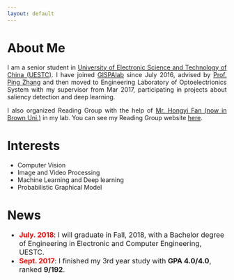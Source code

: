 ```yaml
---
layout: default
---
```



# About Me

<p style="text-align:justify"> 
    I am a senior student in <a href="http://en.uestc.edu.cn/" >University of Electronic Science and Technology of China (UESTC)</a>.  I have joined <a href="http://gispalab.uestc.edu.cn/"  >GISPAlab</a> since July 2016, advised by <a href="http://yz.uestc.edu.cn/daoshijieshao/mentor.php?id=11316"  >Prof. Ping Zhang</a> and then moved to Engineering Laboratory of Optoelectrionics System with my supervisor from Mar 2017, participating in projects about saliency detection and deep learning. 
</p>
<p style="text-align:justify">     
    I also organized Reading Group with the help of <a href="http://vision2.lems.brown.edu/graduateStudents/hongyi/Hongyi%20Fan.html">Mr. Hongyi Fan (now in Brown Uni.)</a> in my lab. You can see my Reading Group website <a href="https://rg-elos.github.io">here</a>.
</p>

# Interests
* Computer Vision
* Image and Video Processing
* Machine Learning and Deep learning
* Probabilistic Graphical Model

# News

<ul style="font-size:12pt">
<!-- <li style="list-style-image: url(/assets/img/new.jpg)"><b style="color:red">May. 2018</b>: I would join the <a href="https://www.buffalo.edu/">University at Buffalo, SUNY</a> this Fall 2018, as a PhD student in <a href="https://engineering.buffalo.edu/computer-science-engineering.html">CSE department</a>.
</li> -->
<li style="list-style-image: url(/assets/img/new.jpg)"><b style="color:red">July. 2018</b>: I will graduate in Fall, 2018, with a Bachelor degree of Engineering in Electronic and Computer Engineering, UESTC.</li>
<li style="list-style-image: url(/assets/img/new.jpg)"><b style="color:red">Sept. 2017</b>: I finished my 3rd year study with <b>GPA 4.0/4.0</b>, ranked <b>9/192</b>. </li>
</ul>
